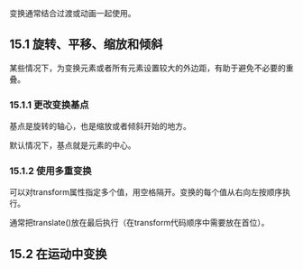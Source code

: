 变换通常结合过渡或动画一起使用。

## 15.1 旋转、平移、缩放和倾斜

某些情况下，为变换元素或者所有元素设置较大的外边距，有助于避免不必要的重叠。

### 15.1.1 更改变换基点

基点是旋转的轴心，也是缩放或者倾斜开始的地方。

默认情况下，基点就是元素的中心。

### 15.1.2 使用多重变换

可以对transform属性指定多个值，用空格隔开。变换的每个值从右向左按顺序执行。

通常把translate()放在最后执行（在transform代码顺序中需要放在首位）。

## 15.2 在运动中变换

